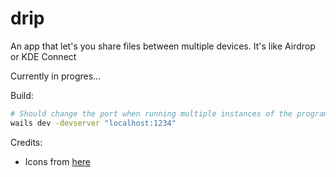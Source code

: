 # drip
An app that let's you share files between multiple devices.
It's like Airdrop or KDE Connect

Currently in progres...

Build:
```bash
# Should change the port when running multiple instances of the program
wails dev -devserver "localhost:1234" 
```

Credits:
- Icons from [here](https://www.svgrepo.com/collection/jtb-variety-thin-icons/)
